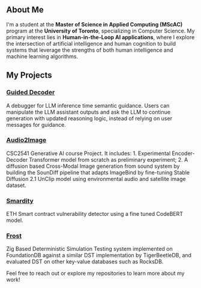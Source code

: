 ## About Me

I'm a student at the **Master of Science in Applied Computing (MScAC)** program at the **University of Toronto**, specializing in Computer Science. My primary interest lies in **Human-in-the-Loop AI applications**, where I explore the intersection of artificial intelligence and human cognition to build systems that leverage the strengths of both human intelligence and machine learning algorithms.

## My Projects
### [Guided Decoder](https://github.com/JamesChenSH/JamesChenSH/blob/main/Projects/GuidedDecoder.md)
A debugger for LLM inference time semantic guidance. Users can manipulate the LLM assistant outputs and ask the LLM to continue generation with updated reasoning logic, instead of relying on user messages for guidance.

### [Audio2Image](https://github.com/JamesChenSH/Audio2Image)
CSC2541 Generative AI course Project. It includes: 1. Experimental Encoder-Decoder Transformer model from scratch as preliminary experiment; 2. A diffusion based Cross-Modal Image generation from sound system by building the SounDiff pipeline that adapts ImageBind by fine-tuning Stable Diffusion 2.1 UnClip model using environmental audio and satellite image dataset.

### [Smardity](https://github.com/JamesChenSH/Smardity)
ETH Smart contract vulnerability detector using a fine tuned CodeBERT model.

### [Frost](https://github.com/JamesChenSH/frost)
Zig Based Deterministic Simulation Testing system implemented on FoundationDB against a similar DST implementation by TigerBeetleDB, and evaluated DST on other key-value databases such as RocksDB.

Feel free to reach out or explore my repositories to learn more about my work!
